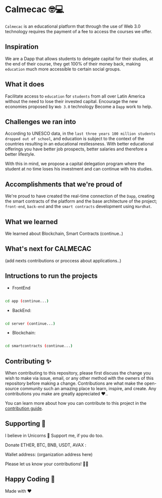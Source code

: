 # Calmecac 🤓💻

`Calmecac` is an educational platform that through the use of Web 3.0 technology requires the payment of a fee to access the courses we offer.

## Inspiration

We are a Dapp that allows students to delegate capital for their studies, at the end of their course, they get 100% of their money back, making `education` much more accessible to certain social groups.

## What it does

Facilitate access to `education` for `students` from all over Latin America without the need to lose their invested capital.
Encourage the new economies proposed by `Web 3.0` technology Become a `Dapp` work to help.

## Challenges we ran into

According to UNESCO data, in the `last three years 100 million students dropped out of school`, and education is subject to the context of the countries resulting in an educational restlessness. With better educational offerings you have better job prospects, better salaries and therefore a better lifestyle.

With this in mind, we propose a capital delegation program where the student at no time loses his investment and can continue with his studies.

## Accomplishments that we're proud of

We're proud to have created the real-time connection of the `Dapp`, creating the smart contracts of the platform and the base architecture of the project; `front-end`, `back-end` and the `smart contracts` development using `Hardhat`.

## What we learned

We learned about Blockchain, Smart Contracts (continue..)

## What's next for CALMECAC

(add nexts contributions or proccess about applications..)

## Intructions to run the projects

- FrontEnd
```bash

cd app (continue...)

```
- BackEnd:
```bash

cd server (continue...)

```
- Blockchain:
```bash

cd smartcontracts (continue...)

```
## Contributing ✨

When contributing to this repository, please first discuss the change you wish to make via issue, email, or any other method with the owners of this repository before making a change.
Contributions are what make the open-source community such an amazing place to learn, inspire, and create. Any contributions you make are greatly appreciated ❤️..

You can learn more about how you can contribute to this project in the [contribution guide](https://docs.github.com/en/communities/setting-up-your-project-for-healthy-contributions/setting-guidelines-for-repository-contributors).

## Supporting 🍺

I believe in Unicorns 🦄 Support me, if you do too.

Donate ETHER, BTC, BNB, USDT, AVAX :

Wallet address: (organization address here)

Please let us know your contributions! 🙏🏻

## Happy Coding 💯

Made with ❤️
